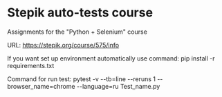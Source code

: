 # Stepik auto-tests course
 Assignments for the "Python + Selenium" course

URL: https://stepik.org/course/575/info

If you want set up environment automatically use command: pip install -r requirements.txt

Command for run test: pytest -v --tb=line --reruns 1 --browser_name=chrome --language=ru Test_name.py